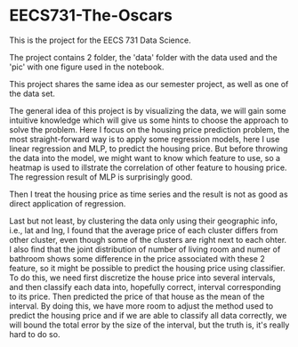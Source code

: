 # EECS731-The-Oscars
This is the project for the EECS 731 Data Science.

The project contains 2 folder, the 'data' folder with the data used and the 'pic' with one figure used in the notebook.

This project shares the same idea as our semester project, as well as one of the data set.

The general idea of this project is by visualizing the data, we will gain some intuitive knowledge which will give us some hints to choose the approach to solve the problem.
Here I focus on the housing price prediction problem, the most straight-forward way is to apply some regression models, here I use linear regression and MLP, to predict the housing price. But before throwing the data into the model, we might want to know which feature to use, so a heatmap is used to illstrate the correlation of other feature to housing price. The regression result of MLP is surprisingly good.

Then I treat the housing price as time series and the result is not as good as direct application of regression.

Last but not least, by clustering the data only using their geographic info, i.e., lat and lng, I found that the average price of each cluster differs from other cluster, even though some of the clusters are right next to each ohter. I also find that the joint distribution of number of living room and numer of bathroom shows some difference in the price associated with these 2 feature, so it might be possible to predict the housing price using classifier. To do this, we need first discretize the house price into several intervals, and then classify each data into, hopefully correct, interval corresponding to its price. Then predicted the price of that house as the mean of the interval. By doing this, we have more room to adjust the method used to predict the housing price and if we are able to classify all data correctly, we will bound the total error by the size of the interval, but the truth is, it's really hard to do so.
